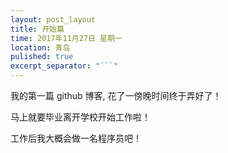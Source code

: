 ```yaml
---
layout: post_layout
title: 开始篇
time: 2017年11月27日 星期一
location: 青岛
pulished: true
excerpt_separator: "```"
---
```


我的第一篇 github 博客, 花了一傍晚时间终于弄好了！

马上就要毕业离开学校开始工作啦！

工作后我大概会做一名程序员吧！



